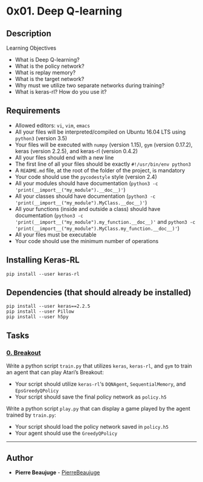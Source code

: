# 0x01. Deep Q-learning

## Description

Learning Objectives

- What is Deep Q-learning?
- What is the policy network?
- What is replay memory?
- What is the target network?
- Why must we utilize two separate networks during training?
- What is keras-rl? How do you use it?

## Requirements

- Allowed editors: `vi`, `vim`, `emacs`
- All your files will be interpreted/compiled on Ubuntu 16.04 LTS using `python3` (version 3.5)
- Your files will be executed with `numpy` (version 1.15), `gym` (version 0.17.2), keras (version 2.2.5), and keras-rl (version 0.4.2)
- All your files should end with a new line
- The first line of all your files should be exactly `#!/usr/bin/env python3`
- A `README.md` file, at the root of the folder of the project, is mandatory
- Your code should use the `pycodestyle` style (version 2.4)
- All your modules should have documentation (`python3 -c 'print(__import__("my_module").__doc__)'`)
- All your classes should have documentation (`python3 -c 'print(__import__("my_module").MyClass.__doc__)'`)
- All your functions (inside and outside a class) should have documentation (`python3 -c 'print(__import__("my_module").my_function.__doc__)'` and `python3 -c 'print(__import__("my_module").MyClass.my_function.__doc__)'`)
- All your files must be executable
- Your code should use the minimum number of operations

## Installing Keras-RL

```
pip install --user keras-rl
```

## Dependencies (that should already be installed)

```
pip install --user keras==2.2.5
pip install --user Pillow
pip install --user h5py
```

## Tasks

### [0. Breakout](./train.py)

Write a python script `train.py` that utilizes `keras`, `keras-rl`, and `gym` to train an agent that can play Atari’s Breakout:

- Your script should utilize `keras-rl`‘s `DQNAgent`, `SequentialMemory`, and `EpsGreedyQPolicy`
- Your script should save the final policy network as `policy.h5`

Write a python script `play.py` that can display a game played by the agent trained by `train.py`:

- Your script should load the policy network saved in `policy.h5`
- Your agent should use the `GreedyQPolicy`

---

## Author

- **Pierre Beaujuge** - [PierreBeaujuge](https://github.com/PierreBeaujuge)